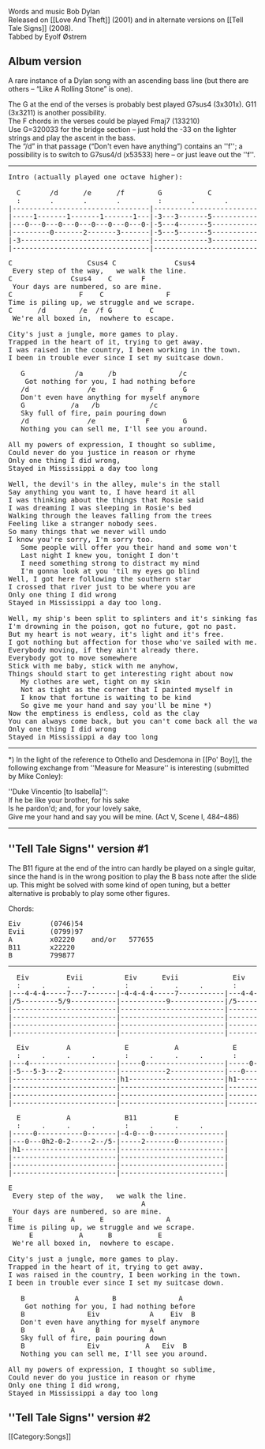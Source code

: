 Words and music Bob Dylan<br>
Released on [[Love And Theft]] (2001)
and in alternate versions on [[Tell Tale Signs]] (2008).
<br>
Tabbed by Eyolf Østrem

<h2 class="songversion">Album version</h2>
A rare instance of a Dylan song with an ascending bass line (but there are others – “Like A Rolling Stone” is one).

The G at the end of the verses is probably best played G7sus4 (3x301x). G11 (3x3211) is another possibility.<br>
The F chords in the verses could be played Fmaj7 (133210)<br>
Use G=320033 for the bridge section – just hold the -33 on the lighter strings and play the ascent in the bass. <br>
The “/d” in that passage (“Don't even have anything”) contains an ''f''; a possibility is to switch to G7sus4/d (x53533) here – or just leave out the ''f''.

----
<pre class="tab">
Intro (actually played one octave higher):

  C       /d      /e      /f        G           C
  :       .       .       .         :       .       .       .
|---------------------------------|---------------------------------|
|-----1-------1-------1-------1---|-3---3-------5-------------------|
|---0---0---0---0---0---0---0---0-|-5---4-------5-------------------|
|---------0-------2-------3-------|-5---5-------5-------------------|
|-3-------------------------------|-------------3-------------------|
|---------------------------------|---------------------------------|
</pre>
<pre class="verse">
C                  Csus4 C              Csus4
 Every step of the way,   we walk the line.
C              Csus4    C       F
 Your days are numbered, so are mine.
C                F    C               F
Time is piling up, we struggle and we scrape.
C      /d        /e  /f G         C
 We're all boxed in,  nowhere to escape.

City's just a jungle, more games to play.
Trapped in the heart of it, trying to get away.
I was raised in the country, I been working in the town.
I been in trouble ever since I set my suitcase down.

   G            /a      /b               /c
    Got nothing for you, I had nothing before
   /d              /e             F       G
   Don't even have anything for myself anymore
   G           /a   /b            /c
   Sky full of fire, pain pouring down
   /d              /e            F        G
   Nothing you can sell me, I'll see you around.

All my powers of expression, I thought so sublime,
Could never do you justice in reason or rhyme
Only one thing I did wrong,
Stayed in Mississippi a day too long

Well, the devil's in the alley, mule's in the stall
Say anything you want to, I have heard it all
I was thinking about the things that Rosie said
I was dreaming I was sleeping in Rosie's bed
Walking through the leaves falling from the trees
Feeling like a stranger nobody sees.
So many things that we never will undo
I know you're sorry, I'm sorry too.
   Some people will offer you their hand and some won't
   Last night I knew you, tonight I don't
   I need something strong to distract my mind
   I'm gonna look at you 'til my eyes go blind
Well, I got here following the southern star
I crossed that river just to be where you are
Only one thing I did wrong
Stayed in Mississippi a day too long.

Well, my ship's been split to splinters and it's sinking fast.
I'm drowning in the poison, got no future, got no past.
But my heart is not weary, it's light and it's free.
I got nothing but affection for those who've sailed with me.
Everybody moving, if they ain't already there.
Everybody got to move somewhere
Stick with me baby, stick with me anyhow,
Things should start to get interesting right about now
   My clothes are wet, tight on my skin
   Not as tight as the corner that I painted myself in
   I know that fortune is waiting to be kind
   So give me your hand and say you'll be mine *)
Now the emptiness is endless, cold as the clay
You can always come back, but you can't come back all the way
Only one thing I did wrong
Stayed in Mississippi a day too long
</pre>

----
<p class="footnotes">*) In the light of the reference to Othello and Desdemona in [[Po' Boy]], the following exchange from ''Measure for Measure'' is interesting (submitted by Mike Conley): </p>
<p class="quote footnotes">''Duke Vincentio [to Isabella]'':<br>
If he be like your brother, for his sake<br>
Is he pardon'd; and, for your lovely sake,<br>
Give me your hand and say you will be mine. (Act V, Scene I, 484–486)
</p>

----
<span id="telltale1"></span><h2 class="songversion">''Tell Tale Signs'' version #1</h2>

The B11 figure at the end of the intro can hardly be played on a single
guitar, since the hand is in the wrong position to play the B bass note
after the slide up. This might be solved with some kind of open tuning, but
a better alternative is probably to play some other figures.

 

Chords:

<pre class="chords">
Eiv       (0746)54
Evii      (0799)97
A         x02220    and/or   577655
B11       x22220
B         799877
</pre>

----
<pre class="tab">
  Eiv         Evii          Eiv      Evii             Eiv       Evii
  :     .     .     .       :     .     .     .       :     .     .     .   
|---4-4-4-----7---7-------|-4-4-4-4-----7-----------|---4-4-4-----7-----------|
|/5---------5/9-----------|-----------9-------------|/5---------5/9-----------|
|-------------------------|-------------------------|-------------------------|
|-------------------------|-------------------------|-------------------------|
|-------------------------|-------------------------|-------------------------|
|-------------------------|-------------------------|-------------------------|
</pre>
<pre class="tab">
  Eiv         A             E           A             E           A
  :     .     .     .       :     .     .     .       :     .     .     .   
|---4---------------------|-----0-------------------|-----0-------------------|
|-5---5-3---2-------------|-----------2-------------|---0---0---2-------------|
|-------------------------|h1-----------------------|h1-----------------------|
|-------------------------|-------------------------|-------------------------|
|-------------------------|-------------------------|-------------------------|
|-------------------------|-------------------------|-------------------------|
</pre>
<pre class="tab">
  E           A             B11         E
  :     .     .     .       :     .     .     .      
|-----0-----------0-------|-4-0---0-----------------|
|---0---0h2-0-2-----2--/5-|-----2-------0-----------|
|h1-----------------------|-------------------------|
|-------------------------|-------------------------|
|-------------------------|-------------------------|
|-------------------------|-------------------------|
</pre>

<pre class="verse">
E
 Every step of the way,   we walk the line.
                                A
 Your days are numbered, so are mine.
E              A      E               A
Time is piling up, we struggle and we scrape.
     E           A      B           E
 We're all boxed in,  nowhere to escape.

City's just a jungle, more games to play.
Trapped in the heart of it, trying to get away.
I was raised in the country, I been working in the town.
I been in trouble ever since I set my suitcase down.

   B            A        B               A
    Got nothing for you, I had nothing before
   B               Eiv            A    Eiv  B 
   Don't even have anything for myself anymore
   B           A     B            A
   Sky full of fire, pain pouring down
   B               Eiv           A   Eiv  B 
   Nothing you can sell me, I'll see you around.

All my powers of expression, I thought so sublime,
Could never do you justice in reason or rhyme
Only one thing I did wrong,
Stayed in Mississippi a day too long
</pre>

  <span id="telltale2"></span><h2 class="songversion">''Tell Tale Signs'' version #2</h2>

[[Category:Songs]]